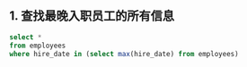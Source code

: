 ## 1. 查找最晚入职员工的所有信息

```sql
select *
from employees
where hire_date in (select max(hire_date) from employees)
```
